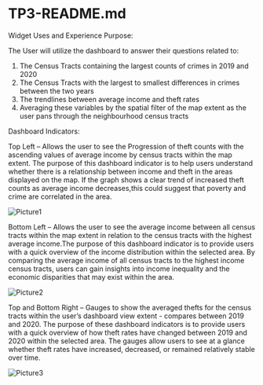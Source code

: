 # TP3-README.md

Widget Uses and Experience Purpose:

The User will utilize the dashboard to answer their questions related to: 
1.	The Census Tracts containing the largest counts of crimes in 2019 and 2020
2.	The Census Tracts with the largest to smallest differences in crimes between the two years
3.	The trendlines between average income and theft rates
4.	Averaging these variables by the spatial filter of the map extent as the user pans through the neighbourhood census tracts

Dashboard Indicators: 

Top Left – Allows the user to see the Progression of theft counts with the ascending values of average income by census tracts within the map extent.
The purpose of this dashboard indicator is to help users understand whether there is a relationship between income and theft in the areas displayed on the map.  If the graph shows a clear trend of increased theft counts as average income decreases,this could suggest that poverty and crime are correlated in the area.

![Picture1](https://user-images.githubusercontent.com/55294090/231171336-cc36bf6b-90be-4f81-99ca-5e268ae98e26.png)

Bottom Left – Allows the user to see the average income between all census tracts within the map extent in relation to the census tracts with the highest average income.The purpose of this dashboard indicator is to provide users with a quick overview of the income distribution within the selected area. By comparing the average income of all census tracts to the highest income census tracts, users can gain insights into income inequality and the economic disparities that may exist within the area.

![Picture2](https://user-images.githubusercontent.com/55294090/231174129-6195803c-8584-45d9-8819-f7898a44d0a6.png)

Top and Bottom Right – Gauges to show the averaged thefts for the census tracts within the user’s dashboard view extent - compares between 2019 and 2020.
The purpose of these dashboard indicators is to provide users with a quick overview of how theft rates have changed between 2019 and 2020 within the selected area. The gauges allow users to see at a glance whether theft rates have increased, decreased, or remained relatively stable over time.

![Picture3](https://user-images.githubusercontent.com/55294090/231175975-cc89b981-5de7-439a-a5cf-053d6ce90bee.png)
